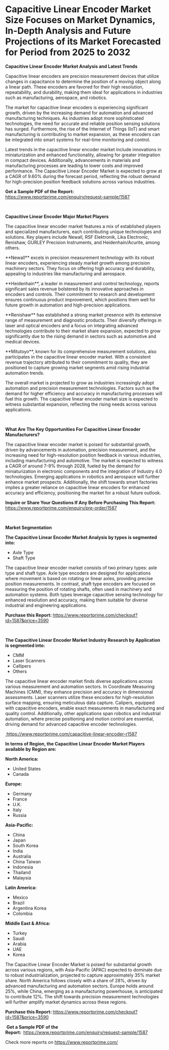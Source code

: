 <p><h1>Capacitive Linear Encoder Market Size Focuses on Market Dynamics, In-Depth Analysis and Future Projections of its Market Forecasted for Period from 2025 to 2032</h1></p><p><strong>Capacitive Linear Encoder Market Analysis and Latest Trends</strong></p>
<p><p>Capacitive linear encoders are precision measurement devices that utilize changes in capacitance to determine the position of a moving object along a linear path. These encoders are favored for their high resolution, repeatability, and durability, making them ideal for applications in industries such as manufacturing, aerospace, and robotics.</p><p>The market for capacitive linear encoders is experiencing significant growth, driven by the increasing demand for automation and advanced manufacturing techniques. As industries adopt more sophisticated technologies, the need for accurate and reliable position sensing solutions has surged. Furthermore, the rise of the Internet of Things (IoT) and smart manufacturing is contributing to market expansion, as these encoders can be integrated into smart systems for real-time monitoring and control.</p><p>Latest trends in the capacitive linear encoder market include innovations in miniaturization and enhanced functionality, allowing for greater integration in compact devices. Additionally, advancements in materials and manufacturing processes are leading to lower costs and improved performance. The Capacitive Linear Encoder Market is expected to grow at a CAGR of 9.60% during the forecast period, reflecting the robust demand for high-precision position feedback solutions across various industries.</p></p>
<p><strong>Get a Sample PDF of the Report:&nbsp;</strong> <a href="https://www.reportprime.com/enquiry/request-sample/1587?utm_campaign=2220&utm_medium=2&utm_source=Github&utm_content=ia&utm_term=18032025&utm_id=capacitive-linear-encoder">https://www.reportprime.com/enquiry/request-sample/1587</a></p>
<p>&nbsp;</p>
<p><strong>Capacitive Linear Encoder Major Market Players</strong></p>
<p><p>The capacitive linear encoder market features a mix of established players and specialized manufacturers, each contributing unique technologies and solutions. Key players include Newall, RSF Elektronik, Lika Electronic, Renishaw, GURLEY Precision Instruments, and Heidenhain/Acurite, among others.</p><p>**Newall** excels in precision measurement technology with its robust linear encoders, experiencing steady market growth among precision machinery sectors. They focus on offering high accuracy and durability, appealing to industries like manufacturing and aerospace.</p><p>**Heidenhain**, a leader in measurement and control technology, reports significant sales revenue bolstered by its innovative approaches in encoders and controls. Their commitment to research and development ensures continuous product improvement, which positions them well for future growth in automation and high-precision applications.</p><p>**Renishaw** has established a strong market presence with its extensive range of measurement and diagnostic products. Their diversify offerings in laser and optical encoders and a focus on integrating advanced technologies contribute to their market share expansion, expected to grow significantly due to the rising demand in sectors such as automotive and medical devices.</p><p>**Mitutoyo**, known for its comprehensive measurement solutions, also participates in the capacitive linear encoder market. With a consistent revenue trajectory attributed to their commitment to quality, they are positioned to capture growing market segments amid rising industrial automation trends.</p><p>The overall market is projected to grow as industries increasingly adopt automation and precision measurement technologies. Factors such as the demand for higher efficiency and accuracy in manufacturing processes will fuel this growth. The capacitive linear encoder market size is expected to witness substantial expansion, reflecting the rising needs across various applications.</p></p>
<p>&nbsp;</p>
<p><strong>What Are The Key Opportunities For Capacitive Linear Encoder Manufacturers?</strong></p>
<p><p>The capacitive linear encoder market is poised for substantial growth, driven by advancements in automation, precision measurement, and the increasing need for high-resolution position feedback in various industries, including manufacturing and automotive. The market is expected to witness a CAGR of around 7-9% through 2028, fueled by the demand for miniaturization in electronic components and the integration of Industry 4.0 technologies. Emerging applications in robotics and aerospace will further enhance market prospects. Additionally, the shift towards smart factories implies a greater reliance on capacitive linear encoders for enhanced accuracy and efficiency, positioning the market for a robust future outlook.</p></p>
<p><strong>Inquire or Share Your Questions If Any Before Purchasing This Report:</strong> <a href="https://www.reportprime.com/enquiry/pre-order/1587?utm_campaign=2220&utm_medium=2&utm_source=Github&utm_content=ia&utm_term=18032025&utm_id=capacitive-linear-encoder">https://www.reportprime.com/enquiry/pre-order/1587</a></p>
<p>&nbsp;</p>
<p><strong>Market Segmentation</strong></p>
<p><strong>The Capacitive Linear Encoder Market Analysis by types is segmented into:</strong></p>
<p><ul><li>Axle Type</li><li>Shaft Type</li></ul></p>
<p><p>The capacitive linear encoder market consists of two primary types: axle type and shaft type. Axle type encoders are designed for applications where movement is based on rotating or linear axles, providing precise position measurements. In contrast, shaft type encoders are focused on measuring the position of rotating shafts, often used in machinery and automation systems. Both types leverage capacitive sensing technology for enhanced resolution and accuracy, making them suitable for diverse industrial and engineering applications.</p></p>
<p><strong>Purchase this Report:&nbsp;</strong><a href="https://www.reportprime.com/checkout?id=1587&price=3590&utm_campaign=2220&utm_medium=2&utm_source=Github&utm_content=ia&utm_term=18032025&utm_id=capacitive-linear-encoder">https://www.reportprime.com/checkout?id=1587&price=3590</a></p>
<p>&nbsp;</p>
<p><strong>The Capacitive Linear Encoder Market Industry Research by Application is segmented into:</strong></p>
<p><ul><li>CMM</li><li>Laser Scanners</li><li>Callipers</li><li>Others</li></ul></p>
<p><p>The capacitive linear encoder market finds diverse applications across various measurement and automation sectors. In Coordinate Measuring Machines (CMM), they enhance precision and accuracy in dimensional assessments. Laser scanners utilize these encoders for high-resolution surface mapping, ensuring meticulous data capture. Calipers, equipped with capacitive encoders, enable exact measurements in manufacturing and quality control. Additionally, other applications span robotics and industrial automation, where precise positioning and motion control are essential, driving demand for advanced capacitive encoder technologies.</p></p>
<p><a href="https://www.reportprime.com/capacitive-linear-encoder-r1587?utm_campaign=2220&utm_medium=2&utm_source=Github&utm_content=ia&utm_term=18032025&utm_id=capacitive-linear-encoder">&nbsp;https://www.reportprime.com/capacitive-linear-encoder-r1587</a></p>
<p><strong>In terms of Region, the Capacitive Linear Encoder Market Players available by Region are:</strong></p>
<p>
    <p> <strong> North America: </strong>
        <ul>
            <li>United States</li>
            <li>Canada</li>
        </ul>
        </p> 
    <p> <strong> Europe: </strong>
        <ul>
            <li>Germany</li>
            <li>France</li>
            <li>U.K.</li>
            <li>Italy</li>
            <li>Russia</li>
        </ul>
        </p> 
    <p> <strong> Asia-Pacific: </strong>
        <ul>
            <li>China</li>
            <li>Japan</li>
            <li>South Korea</li>
            <li>India</li>
            <li>Australia</li>
            <li>China Taiwan</li>
            <li>Indonesia</li>
            <li>Thailand</li>
            <li>Malaysia</li>
        </ul>
        </p> 
    <p> <strong> Latin America: </strong>
        <ul>
            <li>Mexico</li>
            <li>Brazil</li>
            <li>Argentina Korea</li>
            <li>Colombia</li>
        </ul>
        </p> 
    <p> <strong> Middle East & Africa: </strong>
        <ul>
            <li>Turkey</li>
            <li>Saudi</li>
            <li>Arabia</li>
            <li>UAE</li>
            <li>Korea</li>
        </ul>
    </p>
    </p>
<p><p>The Capacitive Linear Encoder Market is poised for substantial growth across various regions, with Asia-Pacific (APAC) expected to dominate due to robust industrialization, projected to capture approximately 35% market share. North America follows closely with a share of 28%, driven by advanced manufacturing and automation sectors. Europe holds around 25%, while China, emerging as a manufacturing powerhouse, is anticipated to contribute 12%. The shift towards precision measurement technologies will further amplify market dynamics across these regions.</p></p>
<p><strong>Purchase this Report: </strong><a href="https://www.reportprime.com/checkout?id=1587&price=3590&utm_campaign=2220&utm_medium=2&utm_source=Github&utm_content=ia&utm_term=18032025&utm_id=capacitive-linear-encoder">https://www.reportprime.com/checkout?id=1587&price=3590</a></p>
<p>&nbsp;<strong>Get a Sample PDF of the Report:&nbsp;&nbsp;</strong><a href="https://www.reportprime.com/enquiry/request-sample/1587?utm_campaign=2220&utm_medium=2&utm_source=Github&utm_content=ia&utm_term=18032025&utm_id=capacitive-linear-encoder">https://www.reportprime.com/enquiry/request-sample/1587</a></p>
<p><strong></strong></p>
<p>Check more reports on <a href="https://www.reportprime.com/?utm_campaign=2220&utm_medium=2&utm_source=Github&utm_content=ia&utm_term=18032025&utm_id=capacitive-linear-encoder">https://www.reportprime.com/</a></p>
